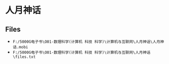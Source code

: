 # 人月神话

## Files

- `F:/5000G电子书\O01-数理科学(计算机 科技 科学)\计算机与互联网\人月神话\人月神话.mobi`
- `F:/5000G电子书\O01-数理科学(计算机 科技 科学)\计算机与互联网\人月神话\files.txt`
